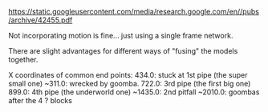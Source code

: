 https://static.googleusercontent.com/media/research.google.com/en//pubs/archive/42455.pdf

Not incorporating motion is fine... just using a single frame network.

There are slight advantages for different ways of "fusing" the models together.

X coordinates of common end points:
434.0: stuck at 1st pipe (the super small one)
~311.0: wrecked by goomba.
722.0: 3rd pipe (the first big one)
899.0: 4th pipe (the underworld one)
~1435.0: 2nd pitfall
~2010.0: goombas after the 4 ? blocks
